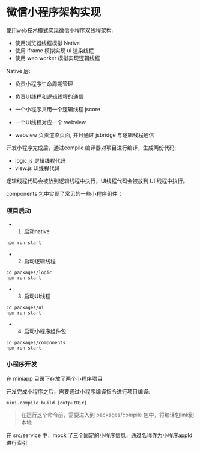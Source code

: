 # 微信小程序架构实现

使用web技术模式实现微信小程序双线程架构:

- 使用浏览器线程模拟 Native 
- 使用 iframe 模拟实现 ui 渲染线程
- 使用 web worker 模拟实现逻辑线程

Native 层:
- 负责小程序生命周期管理
- 负责UI线程和逻辑线程的通信

- 一个小程序共用一个逻辑线程 jscore
- 一个UI线程对应一个 webview
- webview 负责渲染页面, 并且通过 jsbridge 与逻辑线程通信

开发小程序完成后，通过compile 编译器对项目进行编译，生成两份代码:
- logic.js 逻辑线程代码
- view.js UI线程代码

逻辑线程代码会被放到逻辑线程中执行，UI线程代码会被放到 UI 线程中执行。

components 包中实现了常见的一些小程序组件；

### 项目启动

- 1. 启动native
```
npm run start
```

- 2. 启动逻辑线程
```
cd packages/logic
npm run start
```

- 3. 启动UI线程
```
cd packages/ui
npm run start
```

- 4. 启动小程序组件包
```
cd packages/components
npm run start
```

### 小程序开发
在 miniapp 目录下存放了两个小程序项目

开发完成小程序之后，需要通过小程序编译指令进行项目编译:
```
mini-compile build [outputDir]
```

> 在运行这个命令前，需要进入到 packages/compile 包中，将编译包link到本地

在 src/service 中，mock 了三个固定的小程序信息，通过名称作为小程序appId进行索引
